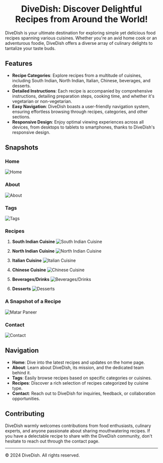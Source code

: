 <div align="center">

# DiveDish: Discover Delightful Recipes from Around the World!

</div>

DiveDish is your ultimate destination for exploring simple yet delicious food recipes spanning various cuisines. Whether you're an avid home cook or an adventurous foodie, DiveDish offers a diverse array of culinary delights to tantalize your taste buds.

## Features

- **Recipe Categories**: Explore recipes from a multitude of cuisines, including South Indian, North Indian, Italian, Chinese, beverages, and desserts.
- **Detailed Instructions**: Each recipe is accompanied by comprehensive instructions, detailing preparation steps, cooking time, and whether it's vegetarian or non-vegetarian.
- **Easy Navigation**: DiveDish boasts a user-friendly navigation system, ensuring effortless browsing through recipes, categories, and other sections.
- **Responsive Design**: Enjoy optimal viewing experiences across all devices, from desktops to tablets to smartphones, thanks to DiveDish's responsive design.

## Snapshots

### Home
![Home](https://github.com/mueezbaig/DiveDish/blob/main/snap_shots/127.0.0.1_5502_index.html.png)

### About
![About](https://github.com/mueezbaig/DiveDish/blob/main/snap_shots/127.0.0.1_5502_about.html.png)

### Tags
![Tags](https://github.com/mueezbaig/DiveDish/blob/main/snap_shots/127.0.0.1_5502_tags.html.png)

### Recipes
1. **South Indian Cuisine**
   ![South Indian Cuisine](https://github.com/mueezbaig/DiveDish/blob/main/snap_shots/127.0.0.1_5502_South_south_indian_cuisine.html.png)

2. **North Indian Cuisine**
   ![North Indian Cuisine](https://github.com/mueezbaig/DiveDish/blob/main/snap_shots/127.0.0.1_5502_North_north_indian_cuisine.html.png)

3. **Italian Cuisine**
   ![Italian Cuisine](https://github.com/mueezbaig/DiveDish/blob/main/snap_shots/127.0.0.1_5502_Italian_italian_cuisine.html.png)

4. **Chinese Cuisine**
   ![Chinese Cuisine](https://github.com/mueezbaig/DiveDish/blob/main/snap_shots/127.0.0.1_5502_Chinise_Chinese_Cuisine.html.png)

5. **Beverages/Drinks**
   ![Beverages/Drinks](https://github.com/mueezbaig/DiveDish/blob/main/snap_shots/127.0.0.1_5502_BeveragesDrinks_beverages_drinks.html.png)

6. **Desserts**
   ![Desserts](https://github.com/mueezbaig/DiveDish/blob/main/snap_shots/127.0.0.1_5502_desserts_Desserts.html.png)


### A Snapshot of a Recipe

![Matar Paneer](https://github.com/mueezbaig/DiveDish/blob/main/snap_shots/matar_paneer.png)


### Contact
![Contact](https://github.com/mueezbaig/DiveDish/blob/main/snap_shots/127.0.0.1_5502_contact.html.png)

## Navigation

- **Home**: Dive into the latest recipes and updates on the home page.
- **About**: Learn about DiveDish, its mission, and the dedicated team behind it.
- **Tags**: Easily browse recipes based on specific categories or cuisines.
- **Recipes**: Discover a rich selection of recipes categorized by cuisine type.
- **Contact**: Reach out to DiveDish for inquiries, feedback, or collaboration opportunities.

## Contributing

DiveDish warmly welcomes contributions from food enthusiasts, culinary experts, and anyone passionate about sharing mouthwatering recipes. If you have a delectable recipe to share with the DiveDish community, don't hesitate to reach out through the contact page.

---

&copy; 2024 DiveDish. All rights reserved.
